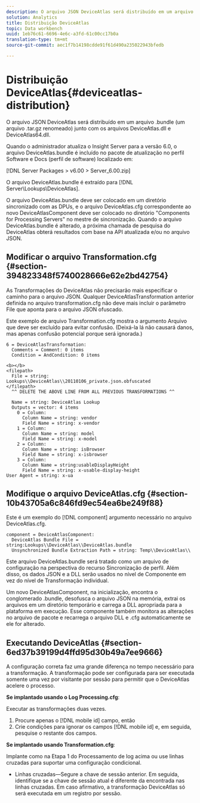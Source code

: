 ```yaml
---
description: O arquivo JSON DeviceAtlas será distribuído em um arquivo .bundle (um arquivo .tar.gz renomeado) junto com os arquivos DeviceAtlas.dll e DeviceAtlas64.dll.
solution: Analytics
title: Distribuição DeviceAtlas
topic: Data workbench
uuid: 1eb76c61-6696-4e6c-a3fd-61c00cc17b0a
translation-type: tm+mt
source-git-commit: aec1f7b14198cdde91f61d490a235022943bfedb

---
```



# Distribuição DeviceAtlas{#deviceatlas-distribution}

O arquivo JSON DeviceAtlas será distribuído em um arquivo .bundle (um arquivo .tar.gz renomeado) junto com os arquivos DeviceAtlas.dll e DeviceAtlas64.dll.

Quando o administrador atualiza o Insight Server para a versão 6.0, o arquivo DeviceAtlas.bundle é incluído no pacote de atualização no perfil Software e Docs (perfil de software) localizado em:

[!DNL Server Packages > v6.00 > Server_6.00.zip]

O arquivo DeviceAtlas.bundle é extraído para [!DNL Server\Lookups\DeviceAtlas].

O arquivo DeviceAtlas.bundle deve ser colocado em um diretório sincronizado com as DPUs, e o arquivo DeviceAtlas.cfg correspondente ao novo DeviceAtlasComponent deve ser colocado no diretório &quot;Components for Processing Servers&quot; no mestre de sincronização. Quando o arquivo DeviceAtlas.bundle é alterado, a próxima chamada de pesquisa do DeviceAtlas obterá resultados com base na API atualizada e/ou no arquivo JSON.

## Modificar o arquivo Transformation.cfg {#section-394823348f5740028666e62e2bd42754}

As Transformações do DeviceAtlas não precisarão mais especificar o caminho para o arquivo JSON. Qualquer DeviceAtlasTransformation anterior definida no arquivo transformation.cfg não deve mais incluir o parâmetro File que aponta para o arquivo JSON ofuscado.

Este exemplo de arquivo Transformation.cfg mostra o argumento Arquivo que deve ser excluído para evitar confusão. (Deixá-la lá não causará danos, mas apenas confusão potencial porque será ignorada.)

```
6 = DeviceAtlasTransformation:  
  Comments = Comment: 0 items  
  Condition = AndCondition: 0 items

<b></b> 
<filepath>
  File = string: Lookups\\DeviceAtlas\\20110106_private.json.obfuscated 
</filepath> 
  ^^ DELETE THE ABOVE LINE FROM ALL PREVIOUS TRANSFORMATIONS ^^  
 
  Name = string: DeviceAtlas Lookup  
  Outputs = vector: 4 items  
    0 = Column:  
      Column Name = string: vendor  
      Field Name = string: x-vendor  
    1 = Column:  
      Column Name = string: model  
      Field Name = string: x-model  
    2 = Column:  
      Column Name = string: isBrowser  
      Field Name = string: x-isbrowser  
    3 = Column:  
      Column Name = string:usableDisplayHeight  
      Field Name = string: x-usable-display-height 
User Agent = string: x-ua  
```

## Modifique o arquivo DeviceAtlas.cfg {#section-10b43705a6c846fd9ec54ea6be249f88}

Este é um exemplo do [!DNL component] argumento necessário no arquivo DeviceAtlas.cfg.

```
component = DeviceAtlasComponent: 
  DeviceAtlas Bundle File = string:Lookups\\DeviceAtlas\\DeviceAtlas.bundle 
  Unsynchronized Bundle Extraction Path = string: Temp\\DeviceAtlas\\
```

Este arquivo DeviceAtlas.bundle será tratado como um arquivo de configuração na perspectiva do recurso Sincronização de perfil. Além disso, os dados JSON e a DLL serão usados no nível de Componente em vez do nível de Transformação individual.

Um novo DeviceAtlasComponent, na inicialização, encontra o conglomerado .bundle, desofusca o arquivo JSON na memória, extrai os arquivos em um diretório temporário e carrega a DLL apropriada para a plataforma em execução. Esse componente também monitora as alterações no arquivo de pacote e recarrega o arquivo DLL e .cfg automaticamente se ele for alterado.

## Executando DeviceAtlas {#section-6ed37b39199d4ffd95d30b49a7ee9666}

A configuração correta faz uma grande diferença no tempo necessário para a transformação. A transformação pode ser configurada para ser executada somente uma vez por visitante por sessão para permitir que o DeviceAtlas acelere o processo.

**Se implantado usando o Log Processing.cfg**:

Executar as transformações duas vezes.

1. Procure apenas o [!DNL mobile id] campo, então
1. Crie condições para ignorar os campos [!DNL mobile id] e, em seguida, pesquise o restante dos campos.

**Se implantado usando Transformation.cfg**:

Implante como na Etapa 1 do Processamento de log acima ou use linhas cruzadas para suportar uma configuração condicional.

* Linhas cruzadas—Segure a chave de sessão anterior. Em seguida, identifique se a chave de sessão atual é diferente da encontrada nas linhas cruzadas. Em caso afirmativo, a transformação DeviceAtlas só será executada em um registro por sessão.

